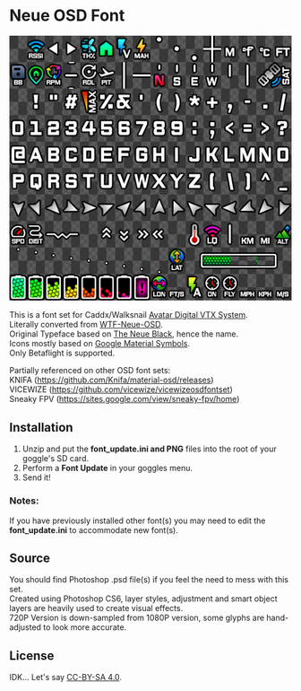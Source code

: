 # Neue OSD Font

![Preview](img/Neue_template.png)

This is a font set for Caddx/Walksnail [Avatar Digital VTX System](https://caddxfpv.com/collections/walksnail-avatar-system).  
Literally converted from [WTF-Neue-OSD](https://github.com/Kw0ngk4n/WTF-Neue-OSD).  
Original Typeface based on [The Neue Black](https://www.theleagueofmoveabletype.com/the-neue-black), hence the name.  
Icons mostly based on [Google Material Symbols](https://fonts.google.com/icons).  
Only Betaflight is supported.  

Partially referenced on other OSD font sets:  
KNIFA (https://github.com/Knifa/material-osd/releases)  
VICEWIZE (https://github.com/vicewize/vicewizeosdfontset)  
Sneaky FPV (https://sites.google.com/view/sneaky-fpv/home)


## Installation
1. Unzip and put the **font_update.ini and PNG** files into the root of your goggle's SD card.  
2. Perform a **Font Update** in your goggles menu.  
3. Send it!  

### Notes:
If you have previously installed other font(s) you may need to edit the **font_update.ini** to accommodate new font(s).  

## Source  
You should find Photoshop .psd file(s) if you feel the need to mess with this set.  
Created using Photoshop CS6, layer styles, adjustment and smart object layers are heavily used to create visual effects.  
720P Version is down-sampled from 1080P version, some glyphs are hand-adjusted to look more accurate.  

## License  
IDK... Let's say [CC-BY-SA 4.0](https://creativecommons.org/licenses/by-sa/4.0/).
